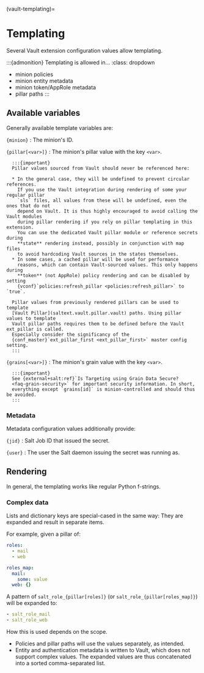 (vault-templating)=
# Templating

Several Vault extension configuration values allow templating.

:::{admonition} Templating is allowed in...
:class: dropdown

* minion policies
* minion entity metadata
* minion token/AppRole metadata
* pillar paths
:::

## Available variables
Generally available template variables are:

`{minion}`
    : The minion's ID.

`{pillar[<var>]}`
    : The minion's pillar value with the key `<var>`.

      :::{important}
      Pillar values sourced from Vault should never be referenced here:

      * In the general case, they will be undefined to prevent circular references.
        If you use the Vault integration during rendering of some your regular pillar
        `sls` files, all values from these will be undefined, even the ones that do not
        depend on Vault. It is thus highly encouraged to avoid calling the Vault modules
        during pillar rendering if you rely on pillar templating in this extension.
        You can use the dedicated Vault pillar module or reference secrets during
        **state** rendering instead, possibly in conjunction with map files
        to avoid hardcoding Vault sources in the states themselves.
      * In some cases, a cached pillar will be used for performance
        reasons, which can contain Vault-sourced values. This only happens during
        **token** (not AppRole) policy rendering and can be disabled by setting
        {vconf}`policies:refresh_pillar <policies:refresh_pillar>` to `true`.

      Pillar values from previously rendered pillars can be used to template
      [Vault Pillar](saltext.vault.pillar.vault) paths. Using pillar values to template
      Vault pillar paths requires them to be defined before the Vault ext_pillar is called.
      Especially consider the significancy of the
      {conf_master}`ext_pillar_first <ext_pillar_first>` master config setting.
      :::

`{grains[<var>]}`
    : The minion's grain value with the key `<var>`.

      :::{important}
      See {external+salt:ref}`Is Targeting using Grain Data Secure?
      <faq-grain-security>` for important security information. In short,
      everything except `grains[id]` is minion-controlled and should thus be avoided.
      :::

### Metadata
Metadata configuration values additionally provide:

`{jid}`
    : Salt Job ID that issued the secret.

`{user}`
    : The user the Salt daemon issuing the secret was running as.

## Rendering
In general, the templating works like regular Python f-strings.

### Complex data
Lists and dictionary keys are special-cased in the same way: They are expanded
and result in separate items.

For example, given a pillar of:
```yaml
roles:
  - mail
  - web

roles_map:
  mail:
    some: value
  web: {}
```

A pattern of `salt_role_{pillar[roles]}` (or `salt_role_{pillar[roles_map]}`)
will be expanded to:

```yaml
- salt_role_mail
- salt_role_web
```

How this is used depends on the scope.
* Policies and pillar paths will use the values separately, as intended.
* Entity and authentication metadata is written to Vault, which does not
  support complex values. The expanded values are thus concatenated into
  a sorted comma-separated list.